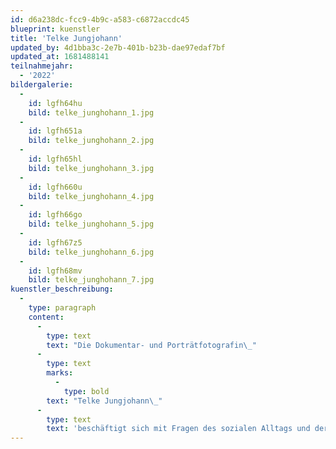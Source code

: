 ```yaml
---
id: d6a238dc-fcc9-4b9c-a583-c6872accdc45
blueprint: kuenstler
title: 'Telke Jungjohann'
updated_by: 4d1bba3c-2e7b-401b-b23b-dae97edaf7bf
updated_at: 1681488141
teilnahmejahr:
  - '2022'
bildergalerie:
  -
    id: lgfh64hu
    bild: telke_junghohann_1.jpg
  -
    id: lgfh651a
    bild: telke_junghohann_2.jpg
  -
    id: lgfh65hl
    bild: telke_junghohann_3.jpg
  -
    id: lgfh660u
    bild: telke_junghohann_4.jpg
  -
    id: lgfh66go
    bild: telke_junghohann_5.jpg
  -
    id: lgfh67z5
    bild: telke_junghohann_6.jpg
  -
    id: lgfh68mv
    bild: telke_junghohann_7.jpg
kuenstler_beschreibung:
  -
    type: paragraph
    content:
      -
        type: text
        text: "Die Dokumentar- und Porträtfotografin\_"
      -
        type: text
        marks:
          -
            type: bold
        text: "Telke Jungjohann\_"
      -
        type: text
        text: 'beschäftigt sich mit Fragen des sozialen Alltags und der Intimität. Sie setzt sich mit ihrem eigenen Körperbild auseinander.'
---
```


